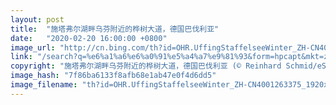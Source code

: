 ```yaml
---
layout: post
title:  "施塔弗尔湖畔乌芬附近的桦树大道，德国巴伐利亚"
date:   "2020-02-20 16:00:00 +0800"
image_url: "http://cn.bing.com/th?id=OHR.UffingStaffelseeWinter_ZH-CN4001263375_1920x1080.jpg&rf=LaDigue_1920x1080.jpg&pid=hp"
link: "/search?q=%e6%a1%a6%e6%a0%91%e5%a4%a7%e9%81%93&form=hpcapt&mkt=zh-cn"
copyright: "施塔弗尔湖畔乌芬附近的桦树大道，德国巴伐利亚 (© Reinhard Schmid/eStock Photo)"
image_hash: "7f86ba6133f8afb68e1ab47e0f4d6dd5"
image_filename: "th?id=OHR.UffingStaffelseeWinter_ZH-CN4001263375_1920x1080.jpg&rf=LaDigue_1920x1080.jpg&pid=hp"
---
```

